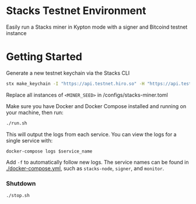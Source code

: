 # Stacks Testnet Environment

Easily run a Stacks miner in Kypton mode with a signer and Bitcoind testnet instance

# Getting Started
Generate a new testnet keychain via the Stacks CLI

```bash
stx make_keychain -I "https://api.testnet.hiro.so" -H "https://api.testnet.hiro.so" -t
```
Replace all instances of `<MINER_SEED>` in /configs/stacks-miner.toml

Make sure you have Docker and Docker Compose installed and running on your machine, then run:

```bash
./run.sh
```

This will output the logs from each service. You can view the logs for a single service with:

```
docker-compose logs $service_name
```

Add `-f` to automatically follow new logs. The service names can be found in [./docker-compose.yml](./docker-compose.yml), such as `stacks-node`, `signer`, and `monitor`.

### Shutdown

```shell
./stop.sh
```
